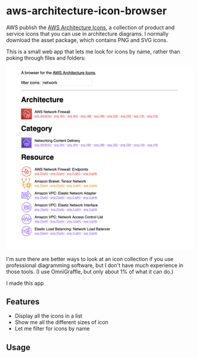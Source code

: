# aws-architecture-icon-browser

AWS publish the [AWS Architecture Icons][icons], a collection of product and service icons that you can use in architecture diagrams.
I normally download the asset package, which contains PNG and SVG icons.

This is a small web app that lets me look for icons by name, rather than poking through files and folders:

![A screenshot of the browser. There are three headings 'Architecture' 'Category' and 'Resource', and a filter applied for the keyword 'network', which shows a collection of red, orange and purple icons. Icons are shown on the left-hand side, with their name and a list of sizes on the right.](screenshot.png)

I'm sure there are better ways to look at an icon collection if you use professional diagramming software, but I don't have much experience in those tools.
(I use OmniGraffle, but only about 1% of what it can do.)

I made this app

[icons]: https://aws.amazon.com/architecture/icons/



## Features

- Display all the icons in a list
- Show me all the different sizes of icon
- Let me filter for icons by name



## Usage